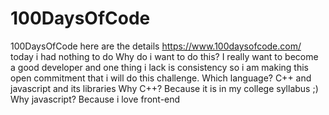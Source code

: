 # 100DaysOfCode
100DaysOfCode
here are the details https://www.100daysofcode.com/ today i had nothing to do
Why do i want to do this?
I really want to become a good developer and one thing i lack is consistency so i am making this open commitment that i will do this challenge.
Which language?
C++ and javascript and its libraries
Why C++?
Because it is in my college syllabus ;)
Why javascript?
Because i love front-end 
